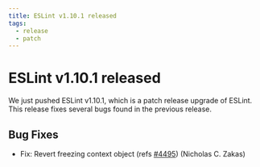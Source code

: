 ```yaml
---
title: ESLint v1.10.1 released
tags:
  - release
  - patch
---
```

# ESLint v1.10.1 released

We just pushed ESLint v1.10.1, which is a patch release upgrade of ESLint. This release  fixes several bugs found in the previous release.










## Bug Fixes


* Fix: Revert freezing context object (refs [#4495](https://github.com/eslint/eslint/issues/4495)) (Nicholas C. Zakas)
